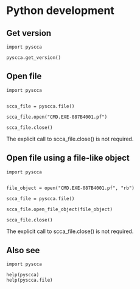 # Python development

## Get version
```
import pyscca

pyscca.get_version()
```

## Open file
```
import pyscca


scca_file = pyscca.file()

scca_file.open("CMD.EXE-087B4001.pf")

scca_file.close()
```

The explicit call to scca_file.close() is not required.

## Open file using a file-like object
```
import pyscca


file_object = open("CMD.EXE-087B4001.pf", "rb")

scca_file = pyscca.file()

scca_file.open_file_object(file_object)

scca_file.close()
```

The explicit call to scca_file.close() is not required.

## Also see
```
import pyscca

help(pyscca)
help(pyscca.file)
```

